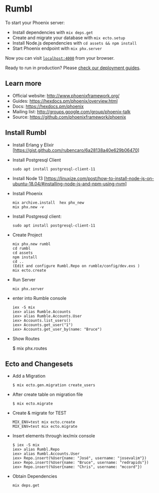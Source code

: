 # Rumbl

To start your Phoenix server:

  * Install dependencies with `mix deps.get`
  * Create and migrate your database with `mix ecto.setup`
  * Install Node.js dependencies with `cd assets && npm install`
  * Start Phoenix endpoint with `mix phx.server`

Now you can visit [`localhost:4000`](http://localhost:4000) from your browser.

Ready to run in production? Please [check our deployment guides](https://hexdocs.pm/phoenix/deployment.html).

## Learn more

  * Official website: http://www.phoenixframework.org/
  * Guides: https://hexdocs.pm/phoenix/overview.html
  * Docs: https://hexdocs.pm/phoenix
  * Mailing list: http://groups.google.com/group/phoenix-talk
  * Source: https://github.com/phoenixframework/phoenix

## Install Rumbl
* Install Erlang y Elixir [https://gist.github.com/rubencaro/6a28138a40e629b06470]
* Install Postgresql Client 

      sudo apt install postgresql-client-11
      
* Install Node 13 [https://linuxize.com/post/how-to-install-node-js-on-ubuntu-18.04/#installing-node-js-and-npm-using-nvm]

* Install Phoenix 

      mix archive.install  hex phx_new  
      mix phx.new -v
      
* Install Postgresql client: 
    
      sudo apt install postgresql-client-11
            
* Create Project

      mix phx.new rumbl
      cd rumbl
      cd assets
      npm install
      cd ..
      (Edit and configure Rumbl.Repo on rumble/config/dev.exs )
      mix ecto.create 
     
* Run Server

      mix phx.server

* enter into Rumble console 
 
      iex -S mix
      iex> alias Rumble.Accounts
      iex> alias Rumble.Accounts.User
      iex> Accounts.list_users()
      iex> Accounts.get_user("1")
      iex> Accounts.get_user_by(name: "Bruce")
      
* Show Routes

    $ mix phx.routes      
      
## Ecto and Changesets
      
* Add a Migration       

      $ mix ecto.gen.migration create_users
      
* After create table on migration file      
      
      $ mix ecto.migrate
      
* Create & migrate for TEST

      MIX_ENV=test mix ecto.create
      MIX_ENV=test mix ecto.migrate
      
* Insert elements through iex/mix console            

      $ iex -S mix 
      iex> alias Rumbl.Repo
      iex> alias Rumbl.Accounts.User
      iex> Repo.insert(%User{name: "José", username: "josevalim"}) 
      iex> Repo.insert(%User{name: "Bruce", username: "redrapids"}) 
      iex> Repo.insert(%User{name: "Chris", username: "mccord"}) 
      
* Obtain Dependencies

      mix deps.get      
